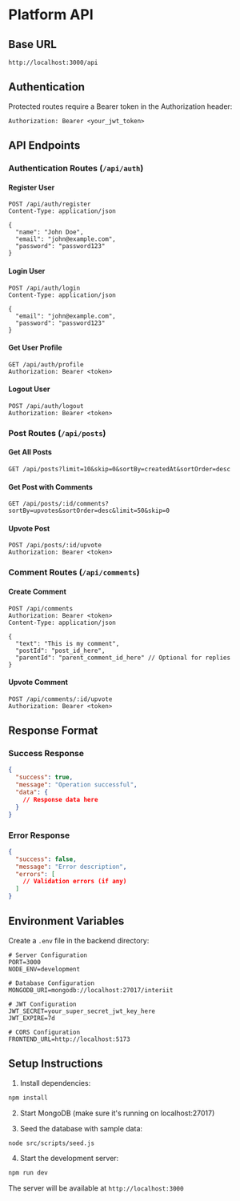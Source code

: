 # Platform API

## Base URL
```
http://localhost:3000/api
```

## Authentication
Protected routes require a Bearer token in the Authorization header:
```
Authorization: Bearer <your_jwt_token>
```

## API Endpoints

### Authentication Routes (`/api/auth`)

#### Register User
```http
POST /api/auth/register
Content-Type: application/json

{
  "name": "John Doe",
  "email": "john@example.com",
  "password": "password123"
}
```

#### Login User
```http
POST /api/auth/login
Content-Type: application/json

{
  "email": "john@example.com",
  "password": "password123"
}
```

#### Get User Profile
```http
GET /api/auth/profile
Authorization: Bearer <token>
```

#### Logout User
```http
POST /api/auth/logout
Authorization: Bearer <token>
```

### Post Routes (`/api/posts`)

#### Get All Posts
```http
GET /api/posts?limit=10&skip=0&sortBy=createdAt&sortOrder=desc
```

#### Get Post with Comments
```http
GET /api/posts/:id/comments?sortBy=upvotes&sortOrder=desc&limit=50&skip=0
```

#### Upvote Post
```http
POST /api/posts/:id/upvote
Authorization: Bearer <token>
```

### Comment Routes (`/api/comments`)

#### Create Comment
```http
POST /api/comments
Authorization: Bearer <token>
Content-Type: application/json

{
  "text": "This is my comment",
  "postId": "post_id_here",
  "parentId": "parent_comment_id_here" // Optional for replies
}
```

#### Upvote Comment
```http
POST /api/comments/:id/upvote
Authorization: Bearer <token>
```

## Response Format

### Success Response
```json
{
  "success": true,
  "message": "Operation successful",
  "data": {
    // Response data here
  }
}
```

### Error Response
```json
{
  "success": false,
  "message": "Error description",
  "errors": [
    // Validation errors (if any)
  ]
}
```

## Environment Variables

Create a `.env` file in the backend directory:

```env
# Server Configuration
PORT=3000
NODE_ENV=development

# Database Configuration
MONGODB_URI=mongodb://localhost:27017/interiit

# JWT Configuration
JWT_SECRET=your_super_secret_jwt_key_here
JWT_EXPIRE=7d

# CORS Configuration
FRONTEND_URL=http://localhost:5173
```

## Setup Instructions

1. Install dependencies:
```bash
npm install
```

2. Start MongoDB (make sure it's running on localhost:27017)

3. Seed the database with sample data:
```bash
node src/scripts/seed.js
```

4. Start the development server:
```bash
npm run dev
```

The server will be available at `http://localhost:3000`